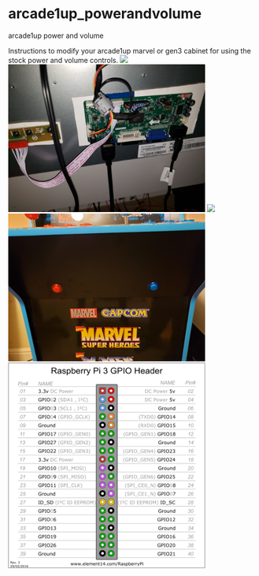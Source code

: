 # arcade1up_powerandvolume
arcade1up power and volume

Instructions to modify your arcade1up marvel or gen3 cabinet for using the stock power and volume controls. 
<img src="arcade1up_powerBlock.jpg" width="400" >
<img src="ardace1up_lcd_controller.jpg" width="400">
<img src="arcade1upVolumeconnection.jpg" width = "400">
<img src="arcade1up_Coin_Buttons.jpg" width="400">
<img src="pi3_gpio.png" width="400">

